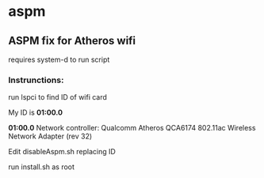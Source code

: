 # aspm
## ASPM fix for Atheros wifi

requires system-d to run script

### Instrunctions:

run lspci to find ID of wifi card

My ID is **01:00.0**

**01:00.0** Network controller: Qualcomm Atheros QCA6174 802.11ac Wireless Network Adapter (rev 32)

Edit disableAspm.sh replacing ID

run install.sh as root
